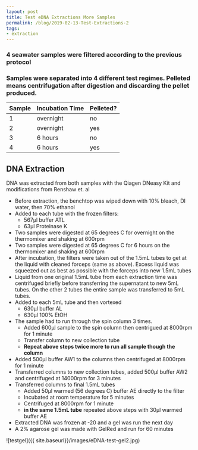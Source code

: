 ```yaml
---
layout: post
title: Test eDNA Extractions More Samples
permalink: /blog/2019-02-13-Test-Extractions-2
tags:
- extraction
---
```

### 4 seawater samples were filtered according to the previous protocol
### Samples were separated into 4 different test regimes. Pelleted means centrifugation after digestion and discarding the pellet produced.

| Sample | Incubation Time | Pelleted? |
| ------ | ----------------| ----------|
| 1 | overnight | no |
| 2 | overnight | yes |
| 3 | 6 hours | no |
| 4 | 6 hours | yes |


## DNA Extraction
DNA was extracted from both samples with the Qiagen DNeasy Kit and modifications from Renshaw et. al
- Before extraction, the benchtop was wiped down with 10% bleach, DI water, then 70% ethanol
- Added to each tube with the frozen filters:
    * 567µl buffer ATL
    * 63µl Proteinase K
- Two samples were digested at 65 degrees C for overnight on the thermomixer and shaking at 600rpm
- Two samples were digested at 65 degrees C for 6 hours on the thermomixer and shaking at 600rpm
- After incubation, the filters were taken out of the 1.5mL tubes to get at the liquid with cleaned forceps (same as above). Excess liquid was squeezed out as best as possible with the forceps into new 1.5mL tubes
- Liquid from one original 1.5mL tube from each extraction time was centrifuged briefly before transferring the supernatant to new 5mL tubes. On the other 2 tubes the entire sample was transferred to 5mL tubes.
- Added to each 5mL tube and then vortexed
    * 630µl buffer AL
    * 630µl 100% EtOH
- The sample had to run through the spin column 3 times.
    * Added 600µl sample to the spin column then centrigued at 8000rpm for 1 minute
    * Transfer column to new collection tube
    * **Repeat above steps twice more to run all sample though the column**
- Added 500µl buffer AW1 to the columns then centrifuged at 8000rpm for 1 minute
- Transferred columns to new collection tubes, added 500µl buffer AW2 and centrifuged at 14000rpm for 3 minutes
- Transferred columns to final 1.5mL tubes
    * Added 50µl warmed (56 degrees C) buffer AE directly to the filter
    * Incubated at room temperature for 5 minutes
    * Centrifuged at 8000rpm for 1 minute
    * **in the same 1.5mL tube** repeated above steps with 30µl warmed buffer AE
- Extracted DNA was frozen at -20 and a gel was run the next day
- A 2% agarose gel was made with GelRed and run for 60 minutes

![testgel]({{ site.baseurl}}/images/eDNA-test-gel2.jpg)
